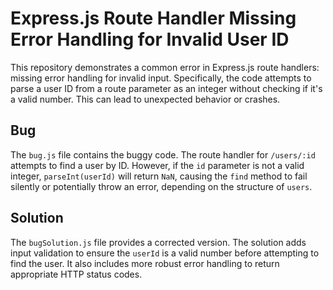 # Express.js Route Handler Missing Error Handling for Invalid User ID

This repository demonstrates a common error in Express.js route handlers:  missing error handling for invalid input. Specifically, the code attempts to parse a user ID from a route parameter as an integer without checking if it's a valid number. This can lead to unexpected behavior or crashes.

## Bug

The `bug.js` file contains the buggy code.  The route handler for `/users/:id` attempts to find a user by ID.  However, if the `id` parameter is not a valid integer, `parseInt(userId)` will return `NaN`, causing the `find` method to fail silently or potentially throw an error, depending on the structure of `users`. 

## Solution

The `bugSolution.js` file provides a corrected version. The solution adds input validation to ensure the `userId` is a valid number before attempting to find the user.  It also includes more robust error handling to return appropriate HTTP status codes.